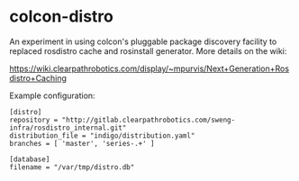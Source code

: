 colcon-distro
=============

An experiment in using colcon's pluggable package discovery facility to
replaced rosdistro cache and rosinstall generator. More details on the wiki:

https://wiki.clearpathrobotics.com/display/~mpurvis/Next+Generation+Rosdistro+Caching

Example configuration:

```
[distro]
repository = "http://gitlab.clearpathrobotics.com/sweng-infra/rosdistro_internal.git"
distribution_file = "indigo/distribution.yaml"
branches = [ 'master', 'series-.+' ]

[database]
filename = "/var/tmp/distro.db"
```
